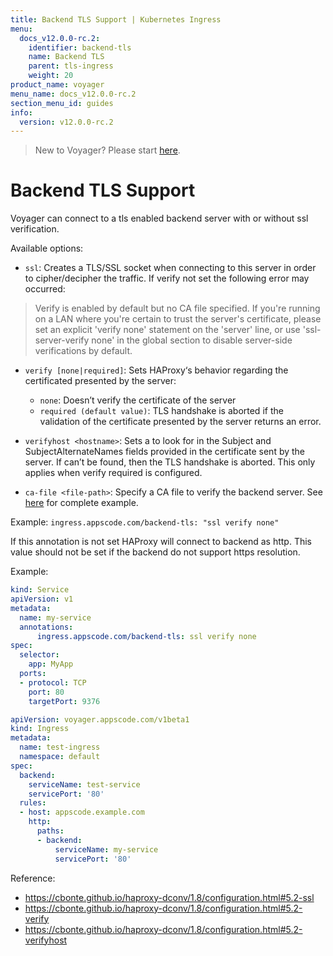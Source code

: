 ```yaml
---
title: Backend TLS Support | Kubernetes Ingress
menu:
  docs_v12.0.0-rc.2:
    identifier: backend-tls
    name: Backend TLS
    parent: tls-ingress
    weight: 20
product_name: voyager
menu_name: docs_v12.0.0-rc.2
section_menu_id: guides
info:
  version: v12.0.0-rc.2
---
```


> New to Voyager? Please start [here](/docs/v12.0.0-rc.2/concepts/overview).

# Backend TLS Support

Voyager can connect to a tls enabled backend server with or without ssl verification.

Available options:

- `ssl`: Creates a TLS/SSL socket when connecting to this server in order to cipher/decipher the traffic. If verify not set the following error may occurred:

> Verify is enabled by default but no CA file specified. If you're running on a LAN where you're certain to trust the server's certificate, please set an explicit 'verify none' statement on the 'server' line, or use 'ssl-server-verify none' in the global section to disable server-side verifications by default.

- `verify [none|required]`: Sets HAProxy‘s behavior regarding the certificated presented by the server:
  - `none`: Doesn’t verify the certificate of the server
  - `required (default value)`: TLS handshake is aborted if the validation of the certificate presented by the server returns an error.

- `verifyhost <hostname>`: Sets a <hostname> to look for in the Subject and SubjectAlternateNames fields provided in the certificate sent by the server. If <hostname> can’t be found, then the TLS handshake is aborted. This only applies when verify required is configured.

- `ca-file <file-path>`: Specify a CA file to verify the backend server. See [here](/docs/v12.0.0-rc.2/guides/ingress/configuration/config-volumes) for complete example.

Example: `ingress.appscode.com/backend-tls: "ssl verify none"`

If this annotation is not set HAProxy will connect to backend as http. This value should not be set if the backend do not support https resolution.

Example:

```yaml
kind: Service
apiVersion: v1
metadata:
  name: my-service
  annotations:
      ingress.appscode.com/backend-tls: ssl verify none
spec:
  selector:
    app: MyApp
  ports:
  - protocol: TCP
    port: 80
    targetPort: 9376
```

```yaml
apiVersion: voyager.appscode.com/v1beta1
kind: Ingress
metadata:
  name: test-ingress
  namespace: default
spec:
  backend:
    serviceName: test-service
    servicePort: '80'
  rules:
  - host: appscode.example.com
    http:
      paths:
      - backend:
          serviceName: my-service
          servicePort: '80'
```

Reference:

- https://cbonte.github.io/haproxy-dconv/1.8/configuration.html#5.2-ssl
- https://cbonte.github.io/haproxy-dconv/1.8/configuration.html#5.2-verify
- https://cbonte.github.io/haproxy-dconv/1.8/configuration.html#5.2-verifyhost
